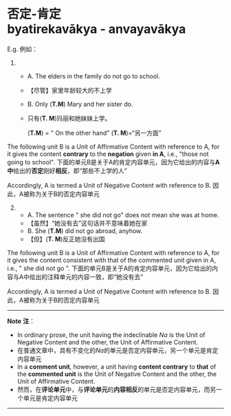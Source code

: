 # 否定-肯定<br>byatirekavākya - anvayavākya
E.g. 例如：

1. 
   - A. The elders in the family do not go to school.
   - 【尽管】家里年龄较大的不上学
   - B. Only (**T.M**) Mary and her sister do.
   - 只有(**T. M**)玛丽和她妹妹上学。

       (**T.M**) = " On the other hand"
       (**T. M**)=“另一方面”

The following unit B is a Unit of Affirmative Content with reference to A, for it gives the content **contrary** to the **negation** given **in A**, i.e., "those not going to school".
下面的单元B是关于A的肯定内容单元，因为它给出的内容与**A中**给出的**否定**刚好**相反**，即“那些不上学的人”

Accordingly, A is termed a Unit of Negative Content with reference to B.
因此，A被称为关于B的否定内容单元

2. 
   - A. The sentence " she did not go" does not mean she was at home.
   - 【虽然】“她没有去”这句话并不意味着她在家
   - B. She (**T.M**) did not go abroad, anyhow.
   - 【但】(**T. M**)反正她没有出国

The following unit B is a Unit of Affirmative Content with reference to A, for it gives the content consistent with that of the commented unit given in A, i.e., " she did not go ".
下面的单元B是关于A的肯定内容单元，因为它给出的内容与A中给出的注释单元的内容一致，即“她没有去”

Accordingly, A is termed a Unit of Negative Content with reference to B.
因此，A被称为关于B的否定内容单元

------------------------
**Note**  **注**：
- In ordinary prose, the unit having the indeclinable *Na* is the Unit of Negative Content and the other, the Unit of Affirmative Content.
- 在普通文章中，具有不变化的*Na*的单元是否定内容单元，另一个单元是肯定内容单元
- In a **comment unit**, however, a unit having **content contrary** to **that** of the **commented unit** is the Unit of Negative Content and the other, the Unit of Affirmative Content.
- 然而，在**评论单元**中，与**评论单元**的**内容相反**的单元是否定内容单元，而另一个单元是肯定内容单元
------------------------